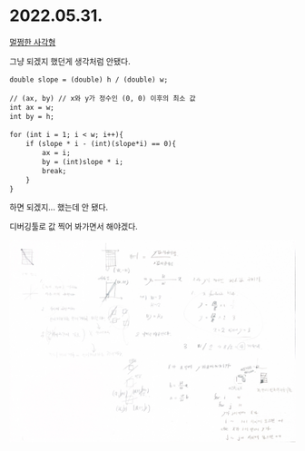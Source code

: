 # 2022.05.31.

[멀쩡한 사각형](https://programmers.co.kr/learn/courses/30/lessons/62048)

그냥 되겠지 했던게 생각처럼 안됐다.

```
double slope = (double) h / (double) w;

// (ax, by) // x와 y가 정수인 (0, 0) 이후의 최소 값
int ax = w; 
int by = h; 

for (int i = 1; i < w; i++){
    if (slope * i - (int)(slope*i) == 0){
        ax = i;
        by = (int)slope * i;
        break;
    }
}
```
하면 되겠지... 했는데 안 됐다.

디버깅툴로 값 찍어 봐가면서 해야겠다.

![사진](문제풀이.jpg)